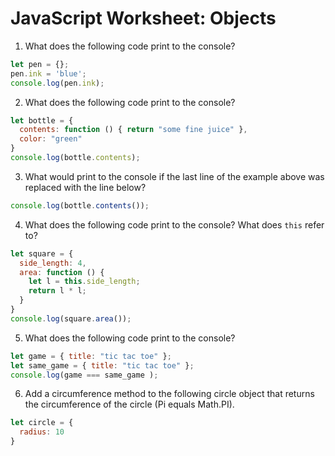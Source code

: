 # JavaScript Worksheet: Objects

1. What does the following code print to the console?
```javascript
let pen = {};
pen.ink = 'blue';
console.log(pen.ink);
```

2. What does the following code print to the console?
```javascript
let bottle = {
  contents: function () { return "some fine juice" },
  color: "green"
}
console.log(bottle.contents);
```

3. What would print to the console if the last line of the example above was replaced with the line below?
```javascript
console.log(bottle.contents());
```

4. What does the following code print to the console? What does `this` refer to?
```javascript
let square = {
  side_length: 4,
  area: function () {
    let l = this.side_length;
    return l * l;
  }
}
console.log(square.area());
```

5. What does the following code print to the console?
```javascript
let game = { title: "tic tac toe" };
let same_game = { title: "tic tac toe" };
console.log(game === same_game );
```

6. Add a circumference method to the following circle object that returns the circumference of the circle (Pi equals Math.PI).
```javascript
let circle = {
  radius: 10
}
```

